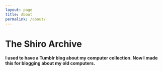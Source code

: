 ```yaml
---
layout: page
title: About
permalink: /about/
---
```


# The Shiro Archive

#### I used to have a Tumblr blog about my computer collection. Now I made this for blogging about my old computers.
